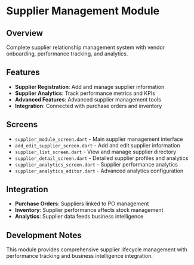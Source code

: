# Supplier Management Module

## Overview
Complete supplier relationship management system with vendor onboarding, performance tracking, and analytics.

## Features
- **Supplier Registration**: Add and manage supplier information
- **Supplier Analytics**: Track performance metrics and KPIs
- **Advanced Features**: Advanced supplier management tools
- **Integration**: Connected with purchase orders and inventory

## Screens
- `supplier_module_screen.dart` - Main supplier management interface
- `add_edit_supplier_screen.dart` - Add and edit supplier information
- `supplier_list_screen.dart` - View and manage supplier directory
- `supplier_detail_screen.dart` - Detailed supplier profiles and analytics
- `supplier_analytics_screen.dart` - Supplier performance analytics
- `supplier_analytics_editor.dart` - Advanced analytics configuration

## Integration
- **Purchase Orders**: Suppliers linked to PO management
- **Inventory**: Supplier performance affects stock management
- **Analytics**: Supplier data feeds business intelligence

## Development Notes
This module provides comprehensive supplier lifecycle management with performance tracking and business intelligence integration.
